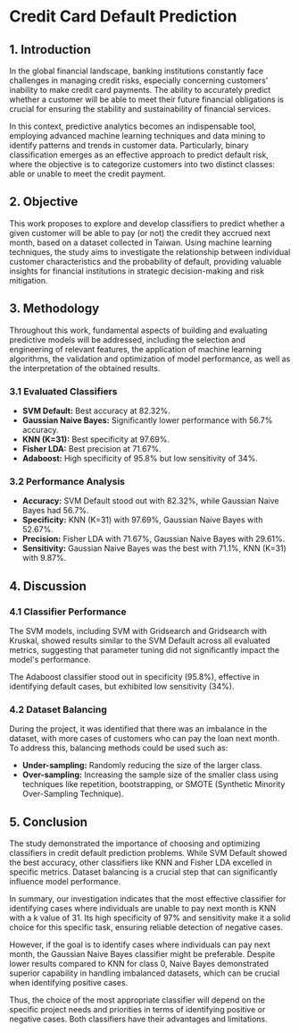 # Credit Card Default Prediction

## 1. Introduction

In the global financial landscape, banking institutions constantly face challenges in managing credit risks, especially concerning customers' inability to make credit card payments. The ability to accurately predict whether a customer will be able to meet their future financial obligations is crucial for ensuring the stability and sustainability of financial services.

In this context, predictive analytics becomes an indispensable tool, employing advanced machine learning techniques and data mining to identify patterns and trends in customer data. Particularly, binary classification emerges as an effective approach to predict default risk, where the objective is to categorize customers into two distinct classes: able or unable to meet the credit payment.

## 2. Objective

This work proposes to explore and develop classifiers to predict whether a given customer will be able to pay (or not) the credit they accrued next month, based on a dataset collected in Taiwan. Using machine learning techniques, the study aims to investigate the relationship between individual customer characteristics and the probability of default, providing valuable insights for financial institutions in strategic decision-making and risk mitigation.

## 3. Methodology

Throughout this work, fundamental aspects of building and evaluating predictive models will be addressed, including the selection and engineering of relevant features, the application of machine learning algorithms, the validation and optimization of model performance, as well as the interpretation of the obtained results.

### 3.1 Evaluated Classifiers

- **SVM Default:** Best accuracy at 82.32%.
- **Gaussian Naive Bayes:** Significantly lower performance with 56.7% accuracy.
- **KNN (K=31):** Best specificity at 97.69%.
- **Fisher LDA:** Best precision at 71.67%.
- **Adaboost:** High specificity of 95.8% but low sensitivity of 34%.

### 3.2 Performance Analysis

- **Accuracy:** SVM Default stood out with 82.32%, while Gaussian Naive Bayes had 56.7%.
- **Specificity:** KNN (K=31) with 97.69%, Gaussian Naive Bayes with 52.67%.
- **Precision:** Fisher LDA with 71.67%, Gaussian Naive Bayes with 29.61%.
- **Sensitivity:** Gaussian Naive Bayes was the best with 71.1%, KNN (K=31) with 9.87%.

## 4. Discussion

### 4.1 Classifier Performance

The SVM models, including SVM with Gridsearch and Gridsearch with Kruskal, showed results similar to the SVM Default across all evaluated metrics, suggesting that parameter tuning did not significantly impact the model's performance.

The Adaboost classifier stood out in specificity (95.8%), effective in identifying default cases, but exhibited low sensitivity (34%).

### 4.2 Dataset Balancing

During the project, it was identified that there was an imbalance in the dataset, with more cases of customers who can pay the loan next month. To address this, balancing methods could be used such as:

- **Under-sampling:** Randomly reducing the size of the larger class.
- **Over-sampling:** Increasing the sample size of the smaller class using techniques like repetition, bootstrapping, or SMOTE (Synthetic Minority Over-Sampling Technique).

## 5. Conclusion

The study demonstrated the importance of choosing and optimizing classifiers in credit default prediction problems. While SVM Default showed the best accuracy, other classifiers like KNN and Fisher LDA excelled in specific metrics. Dataset balancing is a crucial step that can significantly influence model performance.

In summary, our investigation indicates that the most effective classifier for identifying cases where individuals are unable to pay next month is KNN with a k value of 31. Its high specificity of 97% and sensitivity make it a solid choice for this specific task, ensuring reliable detection of negative cases. 

However, if the goal is to identify cases where individuals can pay next month, the Gaussian Naive Bayes classifier might be preferable. Despite lower results compared to KNN for class 0, Naive Bayes demonstrated superior capability in handling imbalanced datasets, which can be crucial when identifying positive cases. 

Thus, the choice of the most appropriate classifier will depend on the specific project needs and priorities in terms of identifying positive or negative cases. Both classifiers have their advantages and limitations.
